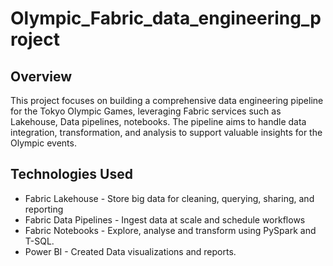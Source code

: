 # Olympic_Fabric_data_engineering_project

## Overview
This project focuses on building a comprehensive data engineering pipeline for the Tokyo Olympic Games, leveraging Fabric services such as Lakehouse, Data pipelines, notebooks. The pipeline aims to handle data integration, transformation, and analysis to support valuable insights for the Olympic events.

## Technologies Used
- Fabric Lakehouse - Store big data for cleaning, querying, sharing, and reporting
- Fabric Data Pipelines - Ingest data at scale and schedule workflows
- Fabric Notebooks - Explore, analyse and transform using PySpark and T-SQL.
- Power BI - Created Data visualizations and reports.

